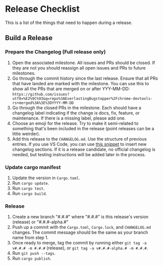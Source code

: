 # Release Checklist

This is a list of the things that need to happen during a release.

## Build a Release

### Prepare the Changelog (Full release only)

1. Open the associated milestone. All issues and PRs should be closed. If
   they are not you should reassign all open issues and PRs to future
   milestones.
1. Go through the commit history since the last release. Ensure that all PRs
   that have landed are marked with the milestone. You can use this to
   show all the PRs that are merged on or after YYY-MM-DD:
   `https://github.com/issues?utf8=%E2%9C%93&q=repo%3AEverlastingBugstopper%2Fchrome-devtools-rs+merged%3A%3E%3DYYYY-MM-DD`
1. Go through the closed PRs in the milestone. Each should have a changelog
   label indicating if the change is docs, fix, feature, or maintenance. If
   there is a missing label, please add one.
1. Choose an emoji for the release. Try to make it semi-related to something that's been included in the release (point releases can be a little weirder).
1. Add this release to the `CHANGELOG.md`. Use the structure of previous
   entries. If you use VS Code, you can use [this snippet](https://gist.github.com/EverlastingBugstopper/9feaf56b3dfe2a2c4ad156db36f2f75a) to insert new changelog sections. If it is a release candidate, no official changelog is needed, but testing instructions will be added later in the process.

### Update cargo manifest

1. Update the version in `Cargo.toml`.
1. Run `cargo update`.
1. Run `cargo test`.
1. Run `cargo build`.

### Release

1. Create a new branch "#.#.#" where "#.#.#" is this release's version (release) or "#.#.#-alpha.#"
1. Push up a commit with the `Cargo.toml`, `Cargo.lock`,
   and `CHANGELOG.md` changes. The commit message should be the same as your branch name from step 1.
1. Once ready to merge, tag the commit by running either `git tag -a v#.#.# -m #.#.#`
   (release), or `git tag -a v#.#.#-alpha.# -m #.#.#`.
1. Run `git push --tags`.
1. Run `cargo publish`.
